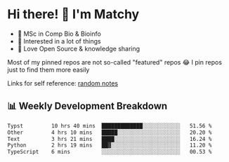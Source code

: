 # Hi there! 👋 I'm Matchy

- 🧬 MSc in Comp Bio & Bioinfo
- 🎈 Interested in a lot of things
- 💜 Love Open Source & knowledge sharing

Most of my pinned repos are not so-called "featured" repos 😂 I pin repos just to find them more easily

Links for self reference: [random notes](https://matchy233.github.io/random-notes)

## 📊 Weekly Development Breakdown

<!--START_SECTION:waka-->

```txt
Typst         10 hrs 40 mins  █████████████░░░░░░░░░░░░   51.56 %
Other         4 hrs 10 mins   █████░░░░░░░░░░░░░░░░░░░░   20.20 %
Text          3 hrs 21 mins   ████░░░░░░░░░░░░░░░░░░░░░   16.24 %
Python        2 hrs 19 mins   ██▓░░░░░░░░░░░░░░░░░░░░░░   11.20 %
TypeScript    6 mins          ░░░░░░░░░░░░░░░░░░░░░░░░░   00.53 %
```

<!--END_SECTION:waka-->
